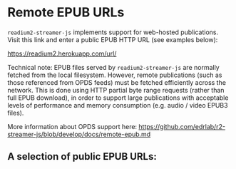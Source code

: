 # Remote EPUB URLs

`readium2-streamer-js` implements support for web-hosted publications. Visit this link and enter a public EPUB HTTP URL (see examples below):

https://readium2.herokuapp.com/url/

Technical note: EPUB files served by `readium2-streamer-js` are normally fetched from the local filesystem. However, remote publications (such as those referenced from OPDS feeds) must be fetched efficiently across the network. This is done using HTTP partial byte range requests (rather than full EPUB download), in order to support large publications with acceptable levels of performance and memory consumption (e.g. audio / video EPUB3 files).

More information about OPDS support here: https://github.com/edrlab/r2-streamer-js/blob/develop/docs/remote-epub.md

## A selection of public EPUB URLs:



